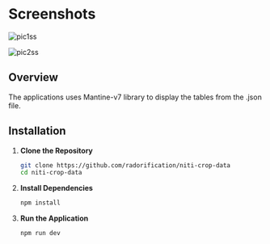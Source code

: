 # Screenshots

![pic1ss](https://github.com/user-attachments/assets/c5275d08-d8a7-49e8-8337-17188c3205f7)

![pic2ss](https://github.com/user-attachments/assets/773fb8bd-2ee6-4246-8104-f89f142c7966)

## Overview

The applications uses Mantine-v7 library to display the tables from the .json file.


## Installation

1. **Clone the Repository**
    ```bash
    git clone https://github.com/radorification/niti-crop-data
    cd niti-crop-data
    ```

2. **Install Dependencies**
    ```bash
    npm install
    ```

3. **Run the Application**
    ```bash
    npm run dev
    ```
